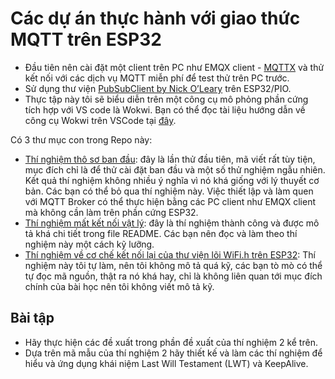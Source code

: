# Các dự án thực hành với giao thức MQTT trên ESP32

- Đầu tiên nên cài đặt một client trên PC như EMQX client - [MQTTX](https://mqttx.app/downloads) và thử kết nối với các dịch vụ MQTT miễn phí để test thử trên PC trước.
- Sử dụng thư viện [PubSubClient by Nick O’Leary](https://github.com/knolleary/pubsubclient) trên ESP32/PIO.
- Thực tập này tôi sẽ biểu diễn trên một công cụ mô phỏng phần cứng tích hợp với VS code là Wokwi. Bạn có thể đọc tài liệu hướng dẫn về công cụ Wokwi trên VSCode tại [đây](Wokwi_VScode_Notes.md).

Có 3 thư mục con trong Repo này:

- [Thí nghiệm thô sơ ban đầu](./QoS_Levels_Exp/): đây là lần thử đầu tiên, mã viết rất tùy tiện, mục đích chỉ là để thử cài đặt ban đầu và một số thử nghiệm ngẫu nhiên. Kết quả thí nghiệm không nhiều ý nghĩa vì nó khá giống với lý thuyết cơ bản. Các bạn có thể bỏ qua thí nghiệm này. Việc thiết lập và làm quen với MQTT Broker có thể thực hiện bằng các PC client như EMQX client mà không cần làm trên phần cứng ESP32. 
- [Thí nghiệm mất kết nối vật lý](./WiFi_Disconnect_QoS0_Publishing/): đây là thí nghiệm thành công và được mô tả khá chi tiết trong file README. Các bạn nên đọc và làm theo thí nghiệm này một cách kỹ lưỡng.
- [Thí nghiệm về cơ chế kết nối lại của thư viện lõi WiFi.h trên ESP32](./Wifi_Connect_Experiment/): Thí nghiệm này tôi tự làm, nên tôi không mô tả quá kỹ, các bạn tò mò có thể tự đọc mã nguồn, thật ra nó khá hay, chỉ là không liên quan tới mục đích chính của bài học nên tôi không viết mô tả kỹ.

## Bài tập 

- Hãy thực hiện các đề xuất trong phần đề xuất của thí nghiệm 2 kể trên. 
- Dựa trên mã mẫu của thí nghiệm 2 hãy thiết kế và làm các thí nghiệm để hiểu và ứng dụng khái niệm Last Will Testament (LWT) và KeepAlive.
